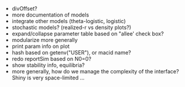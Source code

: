 * divOffset?
* more documentation of models
* integrate other models (theta-logistic, logistic)
* stochastic models? (realized-r vs density plots?)
* expand/collapse parameter table based on "allee' check box?
* modularize more generally
* print param info on plot
* hash based on getenv("USER"), or macid name?
* redo reportSim based on N0=0?
* show stability info, equilibria?
* more generally, how do we manage the complexity of the interface?  Shiny is very space-limited ...
